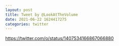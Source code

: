 ```yaml
--- 
layout: post 
title: Tweet by @LookAtTheVolume 
date: 2021-06-22 1624417275 
categories: twitter 
--- 
```

https://twitter.com/o/status/1407534166867066880
